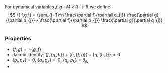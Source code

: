 For dynamical variables $f,g:M\times \mathbb{R}\to \mathbb{R}$ we define
$$
\{ f,g \} = \sum_{j=1}^n \frac{\partial f}{\partial q_{j}} \frac{\partial g}{\partial p_{j}} - \frac{\partial f}{\partial p_{j}} \frac{\partial g}{\partial q_{j}}
$$
### Properties
- $\{ f,g \}=-\{ g,f \}$
- Jacobi identity: $\{ f,\{ g,h \} \}+\{ h,\{ f,g \} \}+\{ g,\{ h,f \} \}=0$
- $\{ p_{j},p_{k} \}=0$, $\{ q_{j},q_{k} \}=0$, $\{ q_{j},p_{k} \}=\delta_{jk}$
- 
